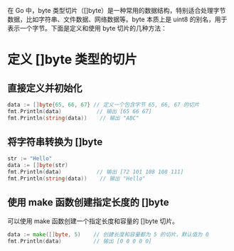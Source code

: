 在 Go 中，byte 类型切片（[]byte）是一种常用的数据结构，特别适合处理字节数据，比如字符串、文件数据、网络数据等。byte 本质上是 uint8 的别名，用于表示一个字节。下面是定义和使用 byte 切片的几种方法：
# 定义 []byte 类型的切片 #
## 直接定义并初始化 ##
```Go
data := []byte{65, 66, 67} // 定义一个包含字节 65, 66, 67 的切片
fmt.Println(data)           // 输出 [65 66 67]
fmt.Println(string(data))    // 输出 "ABC"
```
## 将字符串转换为 []byte ##
```Go
str := "Hello"
data := []byte(str)
fmt.Println(data)           // 输出 [72 101 108 108 111]
fmt.Println(string(data))    // 输出 "Hello"
```
## 使用 make 函数创建指定长度的 []byte
可以使用 make 函数创建一个指定长度和容量的 []byte 切片。
```Go
data := make([]byte, 5)    // 创建长度和容量都为 5 的切片，默认值为 0
fmt.Println(data)          // 输出 [0 0 0 0 0]
```

